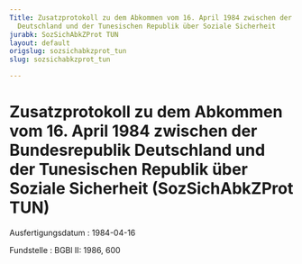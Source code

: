 ```yaml
---
Title: Zusatzprotokoll zu dem Abkommen vom 16. April 1984 zwischen der Bundesrepublik
  Deutschland und der Tunesischen Republik über Soziale Sicherheit
jurabk: SozSichAbkZProt TUN
layout: default
origslug: sozsichabkzprot_tun
slug: sozsichabkzprot_tun

---
```


# Zusatzprotokoll zu dem Abkommen vom 16. April 1984 zwischen der Bundesrepublik Deutschland und der Tunesischen Republik über Soziale Sicherheit (SozSichAbkZProt TUN)

Ausfertigungsdatum
:   1984-04-16

Fundstelle
:   BGBl II: 1986, 600


